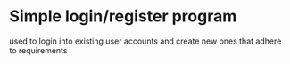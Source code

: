 # Simple login/register program
used to login into existing user accounts and create new ones that adhere to requirements
